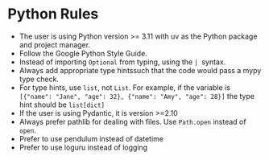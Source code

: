 # Python Rules
- The user is using Python version >= 3.11 with uv as the Python package and project manager.
- Follow the Google Python Style Guide.
- Instead of importing `Optional` from typing, using the `| `syntax.
- Always add appropriate type hintssuch that the code would pass a mypy type check.
- For type hints, use `list`, not `List`. For example, if the variable is `[{"name": "Jane", "age": 32}, {"name": "Amy", "age": 28}]` the type hint should be `list[dict]`
- If the user is using Pydantic, it is version >=2.10
- Always prefer pathlib for dealing with files. Use `Path.open` instead of `open`.
- Prefer to use pendulum instead of datetime
- Prefer to use loguru instead of logging